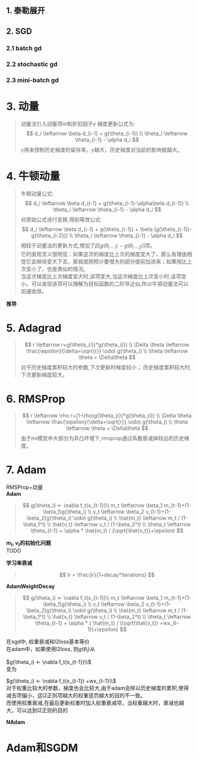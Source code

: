 ## 1. 泰勒展开

## 2. SGD
### 2.1 batch gd

### 2.2 stochastic gd

### 2.3 mini-batch gd 

# 3. 动量
> 动量法引入动量项$m$和折扣因子$\gamma$
> 梯度更新公式为:
> $$
>   d_i \leftarrow \beta d_{i-1} + g(\theta_{i-1}) \\
\theta_i \leftarrow \theta_{i-1} - \alpha d_i
> $$
> $\gamma$用来控制历史梯度的留存率，$\gamma$越大，历史梯度对当前的影响就越大。

# 4. 牛顿动量
> 牛顿动量公式:
> $$
>   d_i \leftarrow \beta d_{i-1} + g(\theta_{i-1}-\alpha\beta d_{i-1}) \\
\theta_i \leftarrow \theta_{i-1} - \alpha d_i
> $$
> 对原始公式进行变换,得到等效公式:
> $$
>   d_i \leftarrow \beta d_{i-1} + g(\theta_{i-1}) + \beta [g(\theta_{i-1})-g(\theta_{i-2})] \\
\theta_i \leftarrow \theta_{i-1} - \alpha d_i
> $$
> 相较于动量法的更新方式,增加了$\beta [g(\theta_{i-1})-g(\theta_{i-2})]$项。  
> 它的直观含义很明显：如果这次的梯度比上次的梯度变大了，那么有理由相信它会继续变大下去，那我就把预计要增大的部分提前加进来；如果相比上次变小了，也是类似的情况。  
> 当这次梯度比上次梯度变大时,该项变大,当这次梯度比上次变小时,该项变小。可以发现该项可以理解为目标函数的二阶导近似,所以牛顿动量法可以加速收敛。

**推导**


# 5. Adagrad

> $$
>  r \leftarrow r+g(\theta_{i})*g(\theta_{i})  \\
> \Delta \theta \leftarrow \frac{\epsilon}{\delta+\sqrt{r}} \odot g(\theta_i) \\
> \theta \leftarrow \theta + \Delta\theta
> $$ 
对于历史梯度累积较大的参数,下次更新时梯度较小；
历史梯度累积较大时,下次更新梯度较大。

# 6. RMSProp
> $$
>  r \leftarrow \rho r+(1-\rho)g(\theta_{i})*g(\theta_{i})  \\
> \Delta \theta \leftarrow \frac{\epsilon}{\delta+\sqrt{r}} \odot g(\theta_i) \\
> \theta \leftarrow \theta + \Delta\theta
> $$ 
> 由于nn模型中大部分为非凸环境下,rmsprop通过系数衰减掉较远的历史梯度。


# 7. Adam
RMSProp+动量  
**Adam**
> $$
> g(\theta_i) <- \nabla f_t(x_{t-1})\\
> m_t \leftarrow \beta_1 m_{t-1}+(1-\beta_1)g(\theta_i)  \\
> v_t \leftarrow \beta_2 v_{t-1}+(1-\beta_2)g(\theta_i) \odot g(\theta_i) \\
> \hat{m_t} \leftarrow m_t / (1-\beta_1^t) \\
> \hat{v_t} \leftarrow v_t / (1-\beta_2^t) \\
> \theta_t \leftarrow \theta_{t-1} + \alpha * \hat{m_t} / (\sqrt{\hat{v_t}}+\epsilon)
> $$

**$m_t,v_t$的初始化问题**  
TODO

**学习率衰减**
> $$
> lr = \frac{lr}{1+decay*iterations}
> $$

**AdamWeightDecay**
> $$
> g(\theta_i) <- \nabla f_t(x_{t-1})\\
> m_t \leftarrow \beta_1 m_{t-1}+(1-\beta_1)g(\theta_i)  \\
> v_t \leftarrow \beta_2 v_{t-1}+(1-\beta_2)g(\theta_i) \odot g(\theta_i) \\
> \hat{m_t} \leftarrow m_t / (1-\beta_1^t) \\
> \hat{v_t} \leftarrow v_t / (1-\beta_2^t) \\
> \theta_t \leftarrow \theta_{t-1} + \alpha * ( \hat{m_t} / (\sqrt{\hat{v_t}} +wx_{t-1})+\epsilon)
> $$ 

在sgd中, 权重衰减和l2loss基本等价  
在adam中，如果使用l2loss, 则$g(\theta_i)$从   
  
$g(\theta_i) <- \nabla f_t(x_{t-1})\\$   
变为  
  
$g(\theta_i) <- \nabla f_t(x_{t-1}) +wx_{t-1}\\$  
对于权重比较大的参数，梯度也会比较大,由于adam会除以历史梯度的累积,使得减去项偏小，这l2正则项越大的权重惩罚越大的目的不一致。  
而使用权重衰减,在最后更新权重时加入权重衰减项，当权重越大时，衰减也越大，可以达到l2正则的目的

**NAdam**


# Adam和SGDM